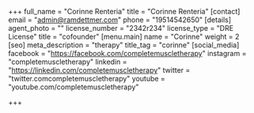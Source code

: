 +++
full_name = "Corinne Renteria"
title = "Corinne Renteria"
[contact]
email = "admin@ramdettmer.com"
phone = "19514542650"
[details]
agent_photo = ""
license_number = "2342r234"
license_type = "DRE License"
title = "cofounder"
[menu.main]
name = "Corinne"
weight = 2
[seo]
meta_description = "therapy"
title_tag = "corinne"
[social_media]
facebook = "https://facebook.com/completemuscletherapy"
instagram = "completemuscletherapy"
linkedin = "https://linkedin.com/completemuscletherapy"
twitter = "twitter.comcompletemuscletherapy"
youtube = "youtube.com/completemuscletherapy"

+++
